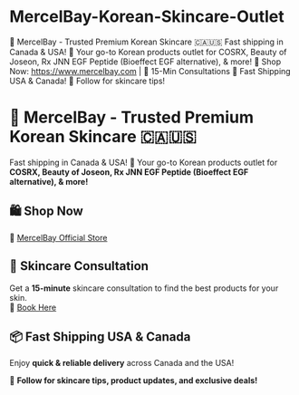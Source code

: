 # MercelBay-Korean-Skincare-Outlet
🚀 MercelBay - Trusted Premium Korean Skincare 🇨🇦🇺🇸    Fast shipping in Canada &amp; USA! 🌟 Your go-to Korean products outlet for COSRX, Beauty of Joseon, Rx JNN EGF Peptide (Bioeffect EGF alternative), &amp; more!    🔗 Shop Now: https://www.mercelbay.com | 📌 15-Min Consultations   📍 Fast Shipping USA &amp; Canada! 💬 Follow for skincare tips!
# 🚀 MercelBay - Trusted Premium Korean Skincare 🇨🇦🇺🇸  

Fast shipping in Canada & USA! 🌟 Your go-to Korean products outlet for **COSRX, Beauty of Joseon, Rx JNN EGF Peptide (Bioeffect EGF alternative), & more!**  

## 🛍 Shop Now  
🔗 [MercelBay Official Store](https://www.mercelbay.com)  

## 📌 Skincare Consultation  
Get a **15-minute** skincare consultation to find the best products for your skin.  
🔗 [Book Here](https://www.mercelbay.com/appointments)  

## 📦 Fast Shipping USA & Canada  
Enjoy **quick & reliable delivery** across Canada and the USA!  

💬 **Follow for skincare tips, product updates, and exclusive deals!**  
